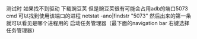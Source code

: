 测试时 如果找不到驱动
下载豌豆荚  但是豌豆荚很有可能会占用adb的端口5073
cmd 可以找到使用该端口的进程
netstat -ano|findstr "5073"
然后出来的第一条就可以看见是哪个进程用的 启动任务管理器（最下面的navigation bar 右键选择任务管理器） 
